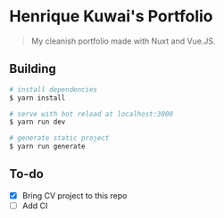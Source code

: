 # Henrique Kuwai's Portfolio

> My cleanish portfolio made with Nuxt and Vue.JS.

## Building

```bash
# install dependencies
$ yarn install

# serve with hot reload at localhost:3000
$ yarn run dev

# generate static project
$ yarn run generate
```

## To-do

- [x] Bring CV project to this repo
- [ ] Add CI
